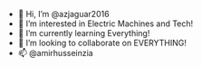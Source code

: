- 👋 Hi, I’m @azjaguar2016
- 👀 I’m interested in Electric Machines and Tech!
- 🌱 I’m currently learning Everything!
- 💞️ I’m looking to collaborate on EVERYTHING!
- 📫 @amirhusseinzia
<!---
azjaguar2016/azjaguar2016 is a ✨ special ✨ repository because its `README.md` (this file) appears on your GitHub profile.
You can click the Preview link to take a look at your changes.
--->
